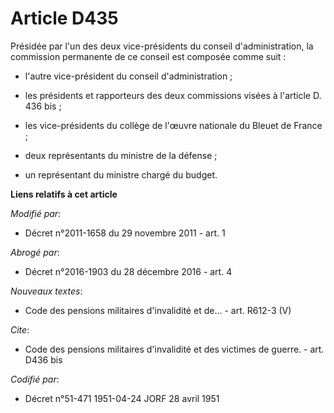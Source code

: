 # Article D435

Présidée par l'un des deux vice-présidents du conseil d'administration, la commission permanente de ce conseil est composée
comme suit :

- l'autre vice-président du conseil d'administration ;

- les présidents et rapporteurs des deux commissions visées à l'article D. 436 bis ;

- les vice-présidents du collège de l'œuvre nationale du Bleuet de France ;

- deux représentants du ministre de la défense ;

- un représentant du ministre chargé du budget.

**Liens relatifs à cet article**

_Modifié par_:

  - Décret n°2011-1658 du 29 novembre 2011 - art. 1

_Abrogé par_:

  - Décret n°2016-1903 du 28 décembre 2016 - art. 4

_Nouveaux textes_:

  - Code des pensions militaires d'invalidité et de... - art. R612-3 (V)

_Cite_:

  - Code des pensions militaires d'invalidité et des victimes de guerre. - art. D436 bis

_Codifié par_:

  - Décret n°51-471 1951-04-24 JORF 28 avril 1951
